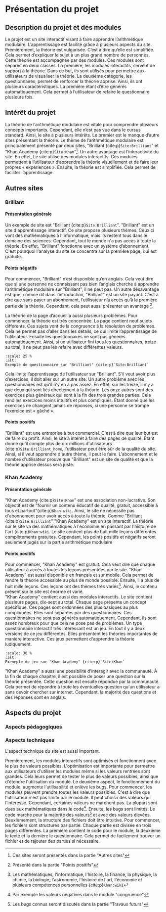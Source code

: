 # Présentation du projet 

## Description du projet et des modules
Le projet est un site interactif visant à faire apprendre l’arithmétique modulaire. L’apprentissage est facilité grâce à plusieurs aspects du site. Premièrement, la théorie est vulgarisée. C’est à dire qu’elle est simplifiée. Cela permet d’expliquer le sujet à un plus grand nombre de personnes. Cette théorie est accompagnée par des modules. Ces modules sont séparés en deux classes. La première, les modules interactifs, servent de support à la théorie. Dans ce but, ils sont utilisés pour permettre aux utilisateurs de visualiser la théorie. La deuxième catégorie, les questionnaires, permet de renforcer la théorie apprise. Ainsi, ils ont plusieurs caractéristiques. La première étant d’être générés automatiquement. Cela permet à l’utilisateur de refaire le questionnaire plusieurs fois. 

## Intérêt du projet
La théorie de l’arithmétique modulaire est vitale pour comprendre plusieurs concepts importants. Cependant, elle n’est pas vue dans le cursus standard. Ainsi, le site à plusieurs intérêts. Le premier est le manque d’autre sites présentant la théorie. Le thème de l’arithmétique modulaire est principalement présenté par deux sites, "Brilliant {cite:p}`Site:Brilliant`" et "Khan Academy {cite:p}`Site:Khan`"[^myref]. Un autre avantage est l’interactivité du site. En effet, Le site utilise des modules interactifs. Ces modules permettent à l’utilisateur d’apprendre la théorie visuellement et de faire leur propres « expériences ». Ensuite, la théorie est simplifiée. Cela permet de faciliter l’apprentissage. 

## Autres sites 

### Brilliant

#### Présentation générale
Un exemple de site est "Brilliant {cite:p}`Site:Brilliant`". "Brilliant" est un site d'apprentissage interactif. Ce site propose plusieurs thèmes. Ceux ci vont des mathématiques à l'informatique, mais ils restent tous dans le domaine des sciences. Cependant, tout le monde n'a pas accès à toute la théorie. En effet, "Brilliant" fonctionne avec un système d’abonnement. C'est pourquoi l'analyse du site se concentra sur la première page, qui est gratuite. 

#### Points négatifs

Pour commencer, "Brilliant" n’est disponible qu’en anglais. Cela veut dire que si une personne ne connaissant pas bien l’anglais cherche à apprendre l’arithmétique modulaire sur "Brilliant", il ne peut pas. Un autre désavantage est que, comme dit dans l’introduction, "Brilliant" est un site payant. C’est à dire que sans payer un abonnement, l’utilisateur n’a accès qu’à la première partie de la théorie. Cependant, cela peut aussi présenter un avantage [^myref1]. 

La théorie de la page d’accueil a aussi plusieurs problèmes. Pour commencer, la théorie est très concentrée. La page contient neuf sujets différents. Ces sujets vont de la congruence à la résolution de problèmes. Cela ne permet pas d’aller dans les détails, ce qui limite l’apprentissage de l’utilisateur. Ensuite les questionnaires ne sont pas générés automatiquement. Ainsi, si un utilisateur fini tous les questionnaires, treize au total, il ne peut pas les refaire avec différentes valeurs.
```{figure} img/Brilliant_screen.png
:scale: 25 %
:alt: 
Exemple de questionnaire sur "Brilliant" {cite:p}`Site:Brilliant`
```

Cela limite l’apprentissage de l’utilisateur sur "Brilliant". S'il veut avoir plus d’exercices, il doit aller sur un autre site. Un autre problème avec les questionnaires est qu’il n’y en a pas assez. En effet, sur les treize, il n’y a que deux qui sont liés directement à la théorie. Les onze autres sont des exercices plus généraux qui sont à la fin des trois grandes parties. Cela rend les exercices moins intuitifs et plus compliqués. Étant donné que les exercices ne changent jamais de réponses, si une personne se trompe l’exercice est « gâché ». 

#### Points positifs
"Brilliant" est une entreprise à but commercial. C'est à dire que leur but est de faire du profit. Ainsi, le site à intérêt à faire des pages de qualité. Étant donné qu'il compte plus de dix millions d'utilisateurs {cite:p}`Site:Brilliant_home`, l'utilisateur peut être sûr de la qualité du site. Ainsi, si il veut apprendre d'autre thème, il peut le faire. L'abonnement et le nombre d'utilisateur prouve que "Brilliant" est un site de qualité et que la théorie apprise dessus sera juste.

### Khan Academy

#### Présentation générale

"Khan Academy {cite:p}`Site:Khan`" est une association non-lucrative. Son objectif est de "fournir un contenu éducatif de qualité, gratuit, accessible à tous et partout"{cite:p}`Khan:wiki`. Ainsi, le site ne nécessite pas d'abonnement pour avoir accès à toute la théorie. Comme "Brilliant {cite:p}`Site:Brilliant`" "Khan Academy" est un site interactif. La théorie sur le site va des mathématiques à l'économie en passant par l'histoire de l'art {cite:p}`Khan:wiki`. Le site contient plus de huit mille leçons différentes complètements gratuites. Cependant, les points positifs et négatifs seront seulement jugés sur la partie arithmétique modulaire 

#### Points positifs 

Pour commencer, "Khan Academy" est gratuit. Cela veut dire que chaque utilisateur à accès à toutes les leçons présentées par le site. "Khan Academy" est aussi disponible en français et sur mobile. Cela permet de rendre la théorie accessible au plus de monde possible. 
Ensuite, il a plus de huit mille leçons. Ces leçons ont des thèmes très variés[^myref4]. Ainsi, le contenu présent sur le site est énorme et varié.  
"Khan Academy" contient aussi des modules interactifs. 
Le site contient plusieurs pages, dix-sept au total. Chaque page présente un concept spécifique. Ces pages sont ordonnées des plus basiques au plus compliquées. Elles sont séparées par des questionnaires. Ces questionnaires ne sont pas générés automatiquement. Cependant, ils sont assez nombreux pour que cela ne pose pas de problèmes. 
Un type questionnaire interactif très intéressant est un jeu. En tout il y a deux versions de ce jeu différentes. Elles présentent les théories importantes de manière interactive. Ces jeux permettent d'apprendre la théorie ludiquement.
```{figure} img/Khan_screen.png
:scale: 30 %
:alt: 
Exemeple du jeu sur "Khan Academy" {cite:p}`Site:Khan`
```
"Khan Academy" a aussi une possibilité d'interagir avec la communauté. À la fin de chaque chapitre, il est possible de poser une question sur la théorie présentée. Cette question est ensuite répondue par la communauté. Cela permet de répondre à toute les éventuelles question qu'un utilisateur a sans devoir chercher sur internet. Cependant, la majorité des questions et des réponses sont en anglais. 

## Aspects du projet

### Aspects pédagogiques


### Aspects techniques
L'aspect technique du site est aussi important. 

Premièrement, les modules interactifs sont optimisés et fonctionnent avec le plus de valeurs possibles. L'optimisation est importante pour permettre aux utilisateurs d'utiliser les modules même si les valeurs rentrées sont grandes. Cela leurs permet de tester le plus de valeurs possibles, ainsi que d'étendre l'utilisation du module. Le deuxième aspect, le fonctionnement du module, augmente l'utilisabilité et enlève les bugs. Pour commencer, les modules peuvent prendre toutes les valeurs possibles. C'est à dire que l'utilisateur n'est pas limité par le module. Il peut choisir des valeurs qui l'intéresse. Cependant, certaines valeurs ne marchent pas. La plupart sont dues aux mathématiques dans le code[^myref2]. Ensuite, les bugs sont limités. Le code marche pour la majorité des valeurs[^myref3] et avec des valeurs élevées. 
Deuxièmement, la structure des fichiers doit être intuitive. Pour commencer, les fichiers sont structurés par partie. Chaque partie est divisée en trois pages différentes. La première contient le code pour le module, la deuxième le texte et la dernière le questionnaire. Cela permet de facilement trouver un fichier et de rajouter des parties si nécessaire.

[^myref]: Ces sites seront présentés dans la partie "Autres sites"
[^myref1]: Présenté dans la partie "Points positifs"
[^myref2]: Par exemple les valeurs négatives dans le module "congruence"
[^myref3]: Les bugs connus seront discutés dans la partie "Travaux futurs"
[^myref4]: Les mathématiques, l'informatique, l'histoire, la finance, la physique, la chimie, la biologie, l'astronomie, l'histoire de l'art, l'économie et plusieurs compétences personnelles {cite:p}`Khan:wiki` 